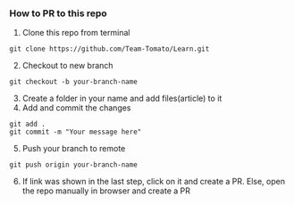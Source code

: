 ### How to PR to this repo
1. Clone this repo from terminal
```
git clone https://github.com/Team-Tomato/Learn.git
```
2. Checkout to new branch
```
git checkout -b your-branch-name
```
3. Create a folder in your name and add files(article) to it
4. Add and commit the changes
```
git add .
git commit -m "Your message here"
```
5. Push your branch to remote
```
git push origin your-branch-name
```
6. If link was shown in the last step, click on it and create a PR. Else, open the repo manually in browser and create a PR